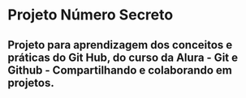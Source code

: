 # **Projeto Número Secreto**

## **Projeto para aprendizagem dos conceitos e práticas do Git Hub, do curso da Alura - Git e Github - Compartilhando e colaborando em projetos.**
